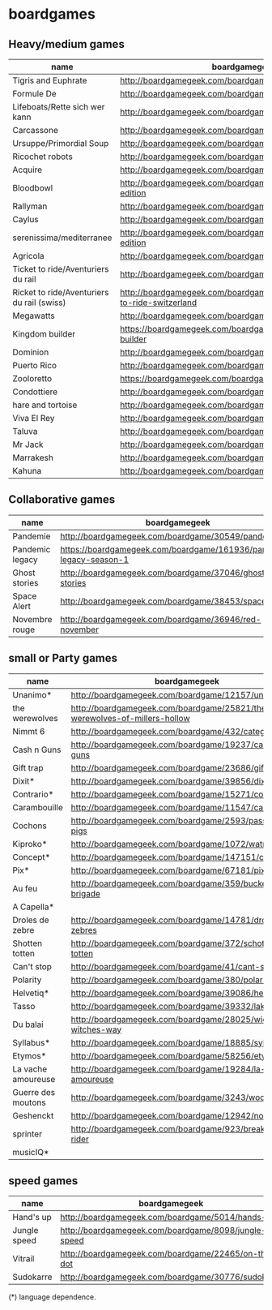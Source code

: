 boardgames
==========

## Heavy/medium games
|name|boardgamegeek|
|-------|---|
|Tigris and Euphrate| http://boardgamegeek.com/boardgame/42/tigris-euphrates|
|Formule De|http://boardgamegeek.com/boardgame/37904/formula-d|
|Lifeboats/Rette sich wer kann|http://boardgamegeek.com/boardgame/249/lifeboats|
|Carcassone|http://boardgamegeek.com/boardgame/822/carcassonne|
|Ursuppe/Primordial Soup|http://boardgamegeek.com/boardgame/124/primordial-soup|
|Ricochet robots|http://boardgamegeek.com/boardgame/51/ricochet-robots |
|Acquire|http://boardgamegeek.com/boardgame/5/acquire|
|Bloodbowl|http://boardgamegeek.com/boardgame/712/blood-bowl-third-edition|
|Rallyman|http://boardgamegeek.com/boardgame/60435/rallyman|
|Caylus|http://boardgamegeek.com/boardgame/18602/caylus|
|serenissima/mediterranee|http://boardgamegeek.com/boardgame/232/serenissima-first-edition|
|Agricola|http://boardgamegeek.com/boardgame/31260/agricola|
|Ticket to ride/Aventuriers du rail|http://boardgamegeek.com/boardgame/9209/ticket-to-ride|
|Ricket to ride/Aventuriers du rail (swiss)|http://boardgamegeek.com/boardgameexpansion/30746/ticket-to-ride-switzerland|
|Megawatts|http://boardgamegeek.com/boardgame/39336/megawatts|
|Kingdom builder|https://boardgamegeek.com/boardgame/107529/kingdom-builder|
|Dominion|http://boardgamegeek.com/boardgame/36218/dominion|
|Puerto Rico|http://boardgamegeek.com/boardgame/3076/puerto-rico|
|Zooloretto|https://boardgamegeek.com/boardgame/27588/zooloretto|
|Condottiere|http://boardgamegeek.com/boardgame/112/condottiere|
|hare and tortoise|http://boardgamegeek.com/boardgame/361/hare-tortoise|
|Viva El Rey|http://boardgamegeek.com/boardgame/7806/king-me|
|Taluva|http://boardgamegeek.com/boardgame/24508/taluva|
|Mr Jack|http://boardgamegeek.com/boardgame/21763/mr-jack|
|Marrakesh|http://boardgamegeek.com/boardgame/29223/marrakech|
|Kahuna|http://boardgamegeek.com/boardgame/394/kahuna|

## Collaborative games
|name|boardgamegeek|
|-------|---|
|Pandemie|http://boardgamegeek.com/boardgame/30549/pandemic|
|Pandemic legacy|https://boardgamegeek.com/boardgame/161936/pandemic-legacy-season-1|
|Ghost stories|http://boardgamegeek.com/boardgame/37046/ghost-stories|
|Space Alert|http://boardgamegeek.com/boardgame/38453/space-alert|
|Novembre rouge|http://boardgamegeek.com/boardgame/36946/red-november|
## small or Party games
|name|boardgamegeek|
|-------|---|
|Unanimo*|http://boardgamegeek.com/boardgame/12157/unanimo|
|the werewolves|http://boardgamegeek.com/boardgame/25821/the-werewolves-of-millers-hollow|
|Nimmt 6|http://boardgamegeek.com/boardgame/432/category-5|
|Cash n Guns|http://boardgamegeek.com/boardgame/19237/cash-n-guns|
|Gift trap|http://boardgamegeek.com/boardgame/23686/gifttrap|
|Dixit*|http://boardgamegeek.com/boardgame/39856/dixit|
|Contrario*|http://boardgamegeek.com/boardgame/15271/contrario|
|Carambouille|http://boardgamegeek.com/boardgame/11547/carambouille|
|Cochons|http://boardgamegeek.com/boardgame/2593/pass-the-pigs|
|Kiproko*|http://boardgamegeek.com/boardgame/1072/watn-dat|
|Concept*|http://boardgamegeek.com/boardgame/147151/concept|
|Pix*|http://boardgamegeek.com/boardgame/67181/pix|
|Au feu|http://boardgamegeek.com/boardgame/359/bucket-brigade|
|A Capella*||
|Droles de zebre|http://boardgamegeek.com/boardgame/14781/droles-de-zebres|
|Shotten totten|http://boardgamegeek.com/boardgame/372/schotten-totten|
|Can't stop|http://boardgamegeek.com/boardgame/41/cant-stop|
|Polarity|http://boardgamegeek.com/boardgame/380/polarity|
|Helvetiq*|http://boardgamegeek.com/boardgame/39086/helvetiq|
|Tasso|http://boardgamegeek.com/boardgame/39332/lakota|
|Du balai|http://boardgamegeek.com/boardgame/28025/wicked-witches-way|
|Syllabus*|http://boardgamegeek.com/boardgame/18885/syllabus|
|Etymos*|http://boardgamegeek.com/boardgame/58256/etymos|
|La vache amoureuse|http://boardgamegeek.com/boardgame/19284/la-vache-amoureuse|
|Guerre des moutons|http://boardgamegeek.com/boardgame/3243/wooly-bully|
|Geshenckt|http://boardgamegeek.com/boardgame/12942/no-thanks|
|sprinter|http://boardgamegeek.com/boardgame/923/breakaway-rider|
|musicIQ*||
## speed games
|name|boardgamegeek|
|-------|---|
|Hand's up|http://boardgamegeek.com/boardgame/5014/hands-up|
|Jungle speed|http://boardgamegeek.com/boardgame/8098/jungle-speed|
|Vitrail|http://boardgamegeek.com/boardgame/22465/on-the-dot|
|Sudokarre|http://boardgamegeek.com/boardgame/30776/sudokarre|

(*) language dependence.